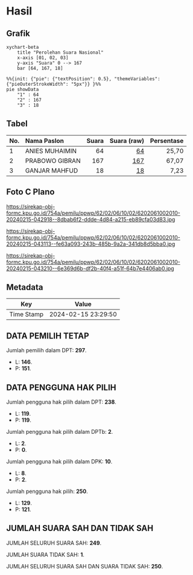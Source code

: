 # Hasil

## Grafik

```mermaid
xychart-beta
    title "Perolehan Suara Nasional"
    x-axis [01, 02, 03]
    y-axis "Suara" 0 --> 167
    bar [64, 167, 18]
```

```mermaid
%%{init: {"pie": {"textPosition": 0.5}, "themeVariables": {"pieOuterStrokeWidth": "5px"}} }%%
pie showData
    "1" : 64
    "2" : 167
    "3" : 18
```

## Tabel

| No. | Nama Paslon    | Suara | Suara (raw) | Persentase |
|:--- |:-------------- | -----:| -----------:| ----------:|
| 1   | ANIES MUHAIMIN | 64    | [64][p-1]   | 25,70      |
| 2   | PRABOWO GIBRAN | 167   | [167][p-2]  | 67,07      |
| 3   | GANJAR MAHFUD  | 18    | [18][p-3]   | 7,23       |


[p-1]: https://github.com/gigit-pemilu/pemilu-2024/blob/main/pilpres/hitung-suara/sub/62-kalimantan-tengah/sub/02-kotawaringin-timur/sub/06-mentawa-baru-ketapang/sub/1002-mentawa-baru-hilir/sub/010-tps/sub/paslon-1.txt
[p-2]: https://github.com/gigit-pemilu/pemilu-2024/blob/main/pilpres/hitung-suara/sub/62-kalimantan-tengah/sub/02-kotawaringin-timur/sub/06-mentawa-baru-ketapang/sub/1002-mentawa-baru-hilir/sub/010-tps/sub/paslon-2.txt
[p-3]: https://github.com/gigit-pemilu/pemilu-2024/blob/main/pilpres/hitung-suara/sub/62-kalimantan-tengah/sub/02-kotawaringin-timur/sub/06-mentawa-baru-ketapang/sub/1002-mentawa-baru-hilir/sub/010-tps/sub/paslon-3.txt

## Foto C Plano

https://sirekap-obj-formc.kpu.go.id/754a/pemilu/ppwp/62/02/06/10/02/6202061002010-20240215-042918--8dbab6f2-ddde-4d84-a215-eb89cfa03d83.jpg

https://sirekap-obj-formc.kpu.go.id/754a/pemilu/ppwp/62/02/06/10/02/6202061002010-20240215-043113--fe63a093-243b-485b-9a2a-341db8d5bba0.jpg

https://sirekap-obj-formc.kpu.go.id/754a/pemilu/ppwp/62/02/06/10/02/6202061002010-20240215-043210--6e369d6b-df2b-40f4-a51f-64b7e4406ab0.jpg


## Metadata

| Key        | Value               |
| ---------- | ------------------- |
| Time Stamp | 2024-02-15 23:29:50 |


## DATA PEMILIH TETAP

Jumlah pemilih dalam DPT: **297**.
 * L: **146**.
 * P: **151**.

## DATA PENGGUNA HAK PILIH

Jumlah pengguna hak pilih dalam DPT: **238**.
 * L: **119**.
 * P: **119**.

Jumlah pengguna hak pilih dalam DPTb: **2**.
 * L: **2**.
 * P: **0**.

Jumlah pengguna hak pilih dalam DPK: **10**.
 * L: **8**.
 * P: **2**.

Jumlah pengguna hak pilih: **250**.
 * L: **129**.
 * P: **121**.

## JUMLAH SUARA SAH DAN TIDAK SAH

JUMLAH SELURUH SUARA SAH: **249**.

JUMLAH SUARA TIDAK SAH: **1**.

JUMLAH SELURUH SUARA SAH DAN SUARA TIDAK SAH: **250**.


